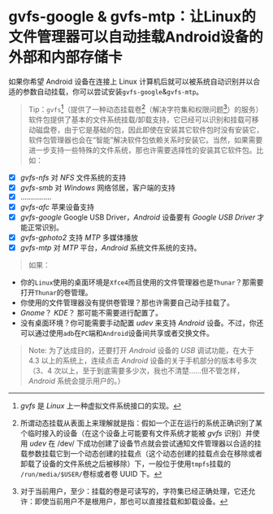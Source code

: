 # gvfs-google & gvfs-mtp：让Linux的文件管理器可以自动挂载Android设备的外部和内部存储卡
如果你希望 Android 设备在连接上 Linux 计算机后就可以被系统自动识别并以合适的参数自动挂载，你可以尝试安装`gvfs-google`&`gvfs-mtp`。

> Tip：`gvfs`[^0]（提供了一种动态挂载卷[^1]（解决字符集和权限问题[^2]）的服务）软件包提供了基本的文件系统挂载/卸载支持，它已经可以识别和挂载可移动磁盘卷，由于它是基础的包，因此即使在安装其它软件包时没有安装它，软件包管理器也会在“智能”解决软件包依赖关系时安装它。当然，如果需要进一步支持一些特殊的文件系统，那也许需要选择性的安装其它软件包。比如：

 - [x] *gvfs-nfs* 对 *NFS* 文件系统的支持
 - [x] *gvfs-smb* 对 *Windows* 网络邻居，客户端的支持
 - [x] ...............
 - [x] *gvfs-afc* 苹果设备支持
 - [x] *gvfs-google*  Google USB Driver，*Android* 设备要有 *Google USB Driver* 才能正常识别。
 - [x] *gvfs-gphoto2* 支持 *MTP* 多媒体播放
 - [x] *gvfs-mtp* 对 *MTP* 平台，*Android* 系统文件系统的支持。

>如果：

+ 你的`Linux`使用的桌面环境是`Xfce4`而且使用的文件管理器也是`Thunar`？那需要打开`Thunar`的卷管理。
+ 你使用的文件管理器没有提供卷管理？那也许需要自己动手挂载了。
+ *Gnome*？ *KDE*？ 那可能不需要进行配置了。
+ 没有桌面环境？你可能需要手动配置 *udev* 来支持 *Android* 设备。不过，你还可以通过使用`adb`在`PC`端和`Android`设备间共享或者交换文件。

> Note: 为了达成目的，还要打开 *Android* 设备的 *USB* 调试功能，在大于 4.3 以上的系统上，连续点击 *Android* 设备的关于手机部分的版本号多次（3、4 次以上，至于到底需要多少次，我也不清楚……但不管怎样，*Android* 系统会提示用户的。）

[^0]: *gvfs* 是 *Linux* 上一种虚拟文件系统接口的实现。

[^1]: 所谓动态挂载从表面上来理解就是指：假如一个正在运行的系统正确识别了某个临时接入的设备（在这个设备上可能要有文件系统才能被 *gvfs* 识别）并使用 *udev* 在 /dev/ 下成功创建了设备节点就会尝试通知文件管理器以合适的挂载参数挂载它到一个动态创建的挂载点（这个动态创建的挂载点会在移除或者卸载了设备的文件系统之后被移除）下，一般位于使用`tmpfs`挂载的 `/run/media/$USER/`卷标或者卷 UUID 下。

[^2]: 对于当前用户，至少：挂载的卷是可读写的，字符集已经正确处理，它还允许：即使当前用户不是根用户，那也可以直接挂载和卸载设备。

